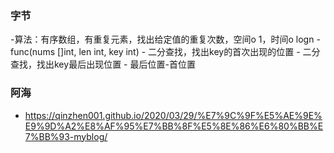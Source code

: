 ### 字节

-算法：有序数组，有重复元素，找出给定值的重复次数，空间o 1，时间o logn
    - func(nums []int, len int, key int)
    - 二分查找，找出key的首次出现的位置
    - 二分查找，找出key最后出现位置
    - 最后位置-首位置

### 阿海

- https://qinzhen001.github.io/2020/03/29/%E7%9C%9F%E5%AE%9E%E9%9D%A2%E8%AF%95%E7%BB%8F%E5%8E%86%E6%80%BB%E7%BB%93-myblog/